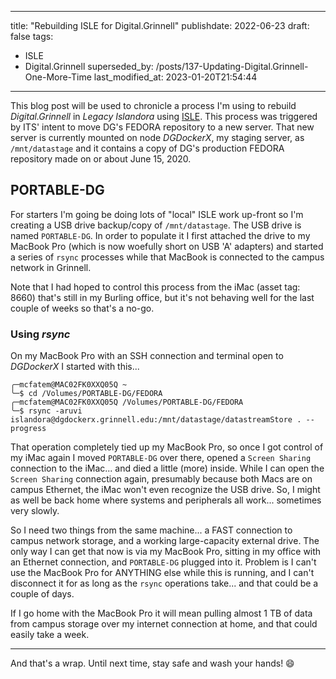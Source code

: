  ---
title: "Rebuilding ISLE for Digital.Grinnell"
publishdate: 2022-06-23
draft: false
tags:
  - ISLE
  - Digital.Grinnell
superseded_by: /posts/137-Updating-Digital.Grinnell-One-More-Time 
last_modified_at: 2023-01-20T21:54:44
---

This blog post will be used to chronicle a process I'm using to rebuild _Digital.Grinnell_ in _Legacy Islandora_ using [ISLE](https://github.com/Islandora-Collaboration-Group/ISLE).  This process was triggered by ITS' intent to move DG's FEDORA repository to a new server.  That new server is currently mounted on node _DGDockerX_, my staging server, as `/mnt/datastage` and it contains a copy of DG's production FEDORA repository made on or about June 15, 2020.

## PORTABLE-DG

For starters I'm going be doing lots of "local" ISLE work up-front so I'm creating a USB drive backup/copy of `/mnt/datastage`.  The USB drive is named `PORTABLE-DG`.  In order to populate it I first attached the drive to my MacBook Pro (which is now woefully short on USB 'A' adapters) and started a series of `rsync` processes while that MacBook is connected to the campus network in Grinnell.

Note that I had hoped to control this process from the iMac (asset tag: 8660) that's still in my Burling office, but it's not behaving well for the last couple of weeks so that's a no-go.  

### Using _rsync_

On my MacBook Pro with an SSH connection and terminal open to _DGDockerX_ I started with this...

```
╭─mcfatem@MAC02FK0XXQ05Q ~
╰─$ cd /Volumes/PORTABLE-DG/FEDORA
╭─mcfatem@MAC02FK0XXQ05Q /Volumes/PORTABLE-DG/FEDORA
╰─$ rsync -aruvi islandora@dgdockerx.grinnell.edu:/mnt/datastage/datastreamStore . --progress
```

That operation completely tied up my MacBook Pro, so once I got control of my iMac again I moved `PORTABLE-DG` over there, opened a `Screen Sharing` connection to the iMac... and died a little (more) inside.   While I can open the `Screen Sharing` connection again, presumably because both Macs are on campus Ethernet, the iMac won't even recognize the USB drive.  So, I might as well be back home where systems and peripherals all work... sometimes very slowly.  

So I need two things from the same machine... a FAST connection to campus network storage, and a working large-capacity external drive.  The only way I can get that now is via my MacBook Pro, sitting in my office with an Ethernet connection, and `PORTABLE-DG` plugged into it.  Problem is I can't use the MacBook Pro for ANYTHING else while this is running, and I can't disconnect it for as long as the `rsync` operations take... and that could be a couple of days.

If I go home with the MacBook Pro it will mean pulling almost 1 TB of data from campus storage over my internet connection at home, and that could easily take a week.


---

And that's a wrap.  Until next time, stay safe and wash your hands! :smile:
